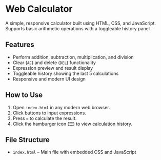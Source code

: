 # Web Calculator

A simple, responsive calculator built using HTML, CSS, and JavaScript. Supports basic arithmetic operations with a toggleable history panel.

## Features

- Perform addition, subtraction, multiplication, and division
- Clear (`AC`) and delete (`DEL`) functionality
- Expression preview and result display
- Toggleable history showing the last 5 calculations
- Responsive and modern UI design

## How to Use

1. Open `index.html` in any modern web browser.
2. Click buttons to input expressions.
3. Press `=` to calculate the result.
4. Click the hamburger icon (☰) to view calculation history.

## File Structure

- `index.html` – Main file with embedded CSS and JavaScript
